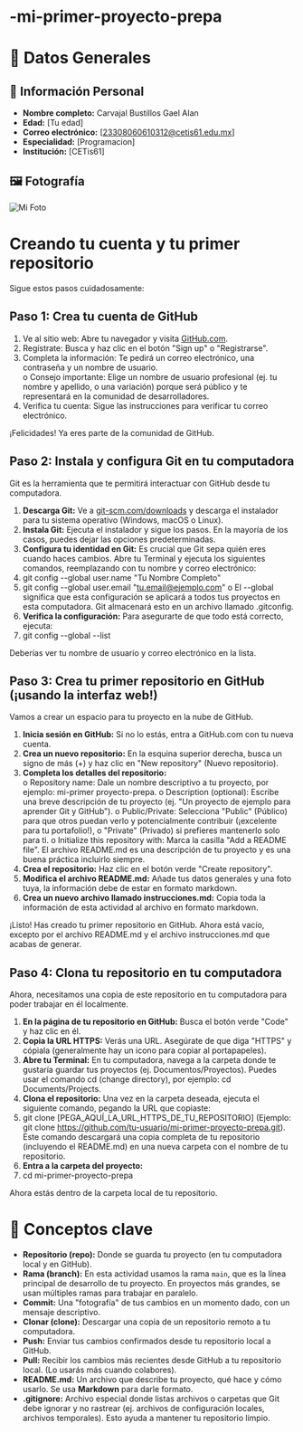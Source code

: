 # -mi-primer-proyecto-prepa

# 📄 Datos Generales

## 👤 Información Personal
- **Nombre completo:** Carvajal Bustillos Gael Alan
- **Edad:**  [Tu edad]  
- **Correo electrónico:** [23308060610312@cetis61.edu.mx]  
- **Especialidad:** [Programacion]  
- **Institución:** [CETis61]  

## 🖼️ Fotografía
![Mi Foto](ruta/de/tu/foto.jpg)


# Creando tu cuenta y tu primer repositorio 
Sigue estos pasos cuidadosamente: 
## Paso 1: Crea tu cuenta de GitHub 
1. Ve al sitio web: Abre tu navegador y visita [GitHub.com](https://github.com/).
2. Regístrate: Busca y haz clic en el botón "Sign up" o "Registrarse". 
3. Completa la información: Te pedirá un correo electrónico, una contraseña y un nombre de usuario.  
o Consejo importante: Elige un nombre de usuario profesional (ej. tu nombre y apellido, o 
una variación) porque será público y te representará en la comunidad de desarrolladores. 
4. Verifica tu cuenta: Sigue las instrucciones para verificar tu correo electrónico.

¡Felicidades! Ya eres parte de la comunidad de GitHub. 

## Paso 2: Instala y configura Git en tu computadora 
Git es la herramienta que te permitirá interactuar con GitHub desde tu computadora. 
1. **Descarga Git:** Ve a [git-scm.com/downloads](https://git-scm.com/downloads) y descarga el instalador para tu sistema operativo 
(Windows, macOS o Linux). 
2. **Instala Git:** Ejecuta el instalador y sigue los pasos. En la mayoría de los casos, puedes dejar las 
opciones predeterminadas. 
3. **Configura tu identidad en Git:** Es crucial que Git sepa quién eres cuando haces cambios. Abre tu 
Terminal  y ejecuta los siguientes comandos, reemplazando con tu nombre y correo electrónico:  
4. git config --global user.name "Tu Nombre Completo" 
5. git config --global user.email "tu.email@ejemplo.com" 
o El --global significa que esta configuración se aplicará a todos tus proyectos en esta 
computadora. Git almacenará esto en un archivo llamado .gitconfig. 
6. **Verifica la configuración:** Para asegurarte de que todo está correcto, ejecuta:  
7. git config --global --list
   
Deberías ver tu nombre de usuario y correo electrónico en la lista.

## Paso 3: Crea tu primer repositorio en GitHub (¡usando la interfaz web!) 
Vamos a crear un espacio para tu proyecto en la nube de GitHub. 
1. **Inicia sesión en GitHub:** Si no lo estás, entra a GitHub.com con tu nueva cuenta. 
2. **Crea un nuevo repositorio:** En la esquina superior derecha, busca un signo de más (+) y haz clic en 
"New repository" (Nuevo repositorio). 
3. **Completa los detalles del repositorio:**  
o Repository name: Dale un nombre descriptivo a tu proyecto, por ejemplo: mi-primer
proyecto-prepa. 
o Description (optional): Escribe una breve descripción de tu proyecto (ej. "Un proyecto de 
ejemplo para aprender Git y GitHub"). 
o Public/Private: Selecciona "Public" (Público) para que otros puedan verlo y 
potencialmente contribuir (¡excelente para tu portafolio!), o "Private" (Privado) si prefieres 
mantenerlo solo para ti. 
o Initialize this repository with: Marca la casilla "Add a README file". El archivo 
README.md es una descripción de tu proyecto y es una buena práctica incluirlo siempre. 
4. **Crea el repositorio:** Haz clic en el botón verde "Create repository". 
5. **Modifica el archivo README.md:** Añade tus datos generales y una foto tuya, la información debe 
de estar en formato markdown. 
6. **Crea un nuevo archivo llamado instrucciones.md:** Copia toda la información de esta actividad al 
archivo en formato markdown.

¡Listo! Has creado tu primer repositorio en GitHub. Ahora está vacío, excepto por el archivo README.md y 
el archivo instrucciones.md que acabas de generar. 

## Paso 4: Clona tu repositorio en tu computadora 
Ahora, necesitamos una copia de este repositorio en tu computadora para poder trabajar en él localmente. 
1. **En la página de tu repositorio en GitHub:** Busca el botón verde "Code" y haz clic en él. 
2. **Copia la URL HTTPS:** Verás una URL. Asegúrate de que diga "HTTPS" y cópiala (generalmente 
hay un icono para copiar al portapapeles). 
3. **Abre tu Terminal:** En tu computadora, navega a la carpeta donde te gustaría guardar tus proyectos 
(ej. Documentos/Proyectos). Puedes usar el comando cd (change directory), por ejemplo: cd 
Documents/Projects. 
4. **Clona el repositorio:** Una vez en la carpeta deseada, ejecuta el siguiente comando, pegando la URL 
que copiaste:  
5. git clone [PEGA_AQUÍ_LA_URL_HTTPS_DE_TU_REPOSITORIO] 
(Ejemplo: git clone https://github.com/tu-usuario/mi-primer-proyecto-prepa.git). Este comando 
descargará una copia completa de tu repositorio (incluyendo el README.md) en una nueva carpeta 
con el nombre de tu repositorio. 
6. **Entra a la carpeta del proyecto:**  
7. cd mi-primer-proyecto-prepa 

Ahora estás dentro de la carpeta local de tu repositorio. 

# 📘 Conceptos clave

- **Repositorio (repo):** Donde se guarda tu proyecto (en tu computadora local y en GitHub).  
- **Rama (branch):** En esta actividad usamos la rama `main`, que es la línea principal de desarrollo de tu proyecto. En proyectos más grandes, se usan múltiples ramas para trabajar en paralelo.  
- **Commit:** Una "fotografía" de tus cambios en un momento dado, con un mensaje descriptivo.  
- **Clonar (clone):** Descargar una copia de un repositorio remoto a tu computadora.  
- **Push:** Enviar tus cambios confirmados desde tu repositorio local a GitHub.  
- **Pull:** Recibir los cambios más recientes desde GitHub a tu repositorio local. (Lo usarás más cuando colabores).  
- **README.md:** Un archivo que describe tu proyecto, qué hace y cómo usarlo. Se usa **Markdown** para darle formato.  
- **.gitignore:** Archivo especial donde listas archivos o carpetas que Git debe ignorar y no rastrear (ej. archivos de configuración locales, archivos temporales). Esto ayuda a mantener tu repositorio limpio.  
